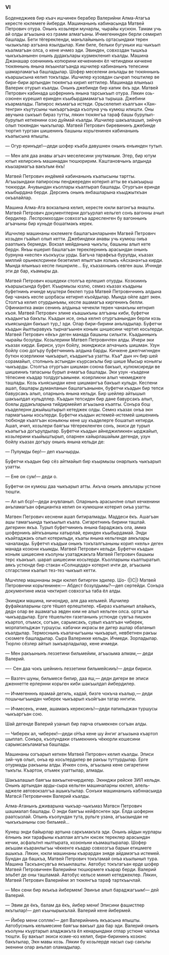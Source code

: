 ### VI

Боденеджиев бир къач ишчинен берабер Валерийни Алма-Атагъа кересте юклемеге йиберди.
Машинанынъ кабинасында Матвей Петрович отура.
Онынъ козьлери мунарлы, чырайы кускюн.
Тамам учь ай олды агъызына юз грамм алмагъаны.
Ичмегенинден берли семирип башлады.
Бети тёгерекленди, манълайынынъ ортасындаки терен чызыкълар азгъана язылдылар.
Ким биле, бельки бугуньки иш чыкъып къалмагъан олса, о кене ичмез эди.
Эвинден, совхоздан тышкъа чыкъкъанынен онынъ дудакълары курмекленип къалды.
Машина Джанашар озенининъ копюрини кечкенинен ёл четиндеки кичкене тюкяннынь янына якъынлагъанда ишчилер кабинанынъ тепесини шамарламагъа башладылар.
Шофер меселени анълады ве тюкяннынъ къаршысына келип токътады.
Ишчилер кузовдан сычрап тюштилер ве бири-бири артындан тюкянгъа кирип кеттилер.
Машинада ялынъыз Валерик отурып къалды.
Онынъ джебинде бир капик ёкъ эди.
Матвей Петрович кабинада шофернинъ янына тарсыкъып отура.
Лякин озь-озюнен курешип еринден къыбырдамамагъа тырыша.
Джебини къармалады.
Папирос якъмагъа истеди.
Орьселепип къалгъан «Хан-тенгри» къутусыны чыкъаргъанда къолуна учь кумюш илишти.
Оны авучына сыкъып бираз тутты, лякин тюкянгъа тараф башы бурулып-бурулып кеткенини озю дуймай къалды.
Ишчилер шакъалашып, зийчув олып тюкяндан чыкътылар.
Матвей Петрович биревининъ джебинде тюртип тургзан шишенинъ башыны корьгенинен кабинанынъ къапысына япышты.

— Огур еринъде!—деди шофер къаба давушнен онынъ енъинден тутып.

— Мен аля даа анавы агъач меселесини унутманым.
Эгер, бир ютум ютып келирсинъ машинадан тюшюририм.
Каштановчынъ алдында къызармагъа вакътым ёкъ!

Матвей Петрович индёмей кабинанынъ къапысыны тартты.
Агъызындаки папиросны пенджереден котерип атты ве къакъырьш тюкюрди.
Ачувындан къоллары къалтырап башлады.
Отургъан еринде къыбырдана берди.
Дерсинъ онынъ янбашларына къыджыткъан окъалайлар.

Машина Алма-Ата вокзалына келип, кересте юкли вагонгъа янашты.
Матвей Петрович документлерни догъурлап кельгеп сонъ вагонны ачып бердилер.
Леспромхоздан совхозгъа адресленген бу вагоннынъ агъачыны бир куньде бошатмакъ керек.

Ишчнлер машинаны юклемеге башлагъанларынен Магвей Петровнч козьден гъайып олып кетти.
Джебиндеки анавы учь кумюш оиъа раатлыкъ бермедн.
Вокзал мейданына чыкъты, башыны алып кете бердн.
Янъы ешерип башлагъан тереклернинъ арасындан онынъ бурнуна «кеспе» къокъусы урды.
Багъча тарафкъа бурулды, къазах миллий орьнеклсринеи безетилип япылгъан язлыкъ «Асхана»гьа кирди.
Мында ялынъыз кеспе пишнриле...
Бу, къазахнынъ севген ашы.
Ичннде эти де бар, къамыры да.

Матвей Петрович кошедеки столгъа ерлешип отурды.
Козюиинъ къаршысында буфет.
Къырмызы юзлю, семиз къазах къадыны буфетнинъ ичинде муштери беклеп тура Матвей Петровнчнинъ алдына бир чанакъ кеспе шорбасы кетирнп къойдылар.
Мында ойле адет экен.
Столгъа келип отурдынъмы, кеспе ашамагъа киргенинъ белли.
Офиниантка аман сенинъ алдыньа чечекли терен чанакъны кетнрип къоя.
Матвей Петрович элине къашыкъны алгъаны киби, буфетчи къадынгъа бакъты.
Къадын исе, онъа келнп отургъанындан берли козь къиясындан бакъып тур_! эди.
Олар бири-бирини анъладылар.
Буфетчи къадын йылтыравукъ тырнагъынен коньяк шншесини чертип косьтерди.
Матвей Петрович «ёкъ» деген манада башыны силькти.
Къадыннынъ чырайы бозулды.
Козьлерини Матвеп Петровнчтен алды.
Ичери эки къазах кирди.
Бириси, узун бойлу, экинджиси алчачыкъ шишман.
Узун бойлу сою догъру буфетчининъ алдына барды.
Кичкене джепчигннден бутюн юзерликни чыкъарып, къадынгъа узатты.
Къа* дын нч бир шей сорамайып, столнынъ астындан къурсакълы бир шише Мысыр коньягы чыкъарды.
Столгъа отургъан шишман союна бакъып, кулюмсиреди ве шишеиниъ тапасыны бурып ачмагъа башлады.
Эки узун -къадени тёпесине къадар толдургъаиынеи.
юзерликни алып чекмеджеге ташлады.
Козь кънясындаи кене шишмангъа бакъып кульдн.
Кеспени ашап, башлары думанланын башлагъанынен, буфетчи къадын бир тепси бавурсакъ алып, оларнынъ янына кельди.
Бир шейлер айтышып шакъылдап кульдплер.
Къадын тепсиден бир дане бавурсакъ алып, боялы дудакъларына тийдирмейип агъызына къапты.
Сонъра бош къаделернн джыйыштырып кетеджек олды.
Семнз къазах онъа экн пармагъыны косьтерди.
Буфетчи къадын истемей-истемей шишенинъ тюбюнде къалгъан коньякны кене шу къаделерге бошатып кетирди.
Ашап, ичип, козьлери баягъы тёгерекленген сонъ, экиси де турып къапыгъа догърулдылар.
Буфетчи къадын айнеджиликнен ырджайып, козьлерини къыйыштырып, оларнен хайырлашайым дегенде, узун бойлу къазах догъру онынъ янына кельди де:

— Пулумды бер!— деп къычырды.

Буфетчи къадын бир сёз айтмайып бир къырмызы онарлыкъ чыкъарып узатты.

— Ене он сум!— деди о.

Буфетчи он кумюш даа чыкъарып атты.
Акъча онынъ аякълары устюне тюшти.

— Ал ып бср!—деди ачувланып.
Оларнынъ арасынлне олып кечкенини анъламагъан официантка келип он кумюшни котерип оиъа узатты.

Матвен Пегрович кеснени ашап битиралмады.
Маддеси ёкъ.
Ашагъан ашы тамагъында тыкъылып къала.
Сигаретнинъ бирини ташлай.
дигеринн якъа.
Турып буфетчининъ янына бараджакъ ола, амма шофернинъ айткъаныны хатырлай, еринден къыбырдамай.
Энди къайтаджакъ олып котерильди, къапы янына кельгенде аякълары чаналаиды.
Буфетчп къадыи онынъ токъталгъаныны корип «кель» деген манада козюни къымды.
Матвей Петрович кельди.
Буфетчн къадын коньяк шишесине къолуны узатаджакъта Матвей Петрович башыкы терс къакъып.
шарап шишесини косьтерди.
Къолларыны къалтыратып.
аякъ устюнде бир стакан «Солнцедар» котернп ичти де, агъызына спгарстини къапып тез-тез чыкъып кетти.

Мшчплер машннаны энди юклеп битирген эдилер.
Шо- (|)С|) Матвей Петровнчни корьгенинен:— Абдест бозулдымы?—деп сертейди.
Сонъра документине имза чектирип совхозгъа таба ёл алды.

Экинджи машина, ничюндир, аля даа кельмей.
Ишчилер фуфайкаларыны срге тёшеп ерлештилер.
«Бираз къапынып алайыкъ, дедн олар ве ашамагъа эвден ким не алып кельген олса.
ортагъа чыкъардылар.
Ерге тёшельген газетанынъ устюнде сувгъа пишкен къартоп, отьмск, согъан, сарымсакъ, сувып къалгъан чиберек, морпатильджан туршусы.
кабачки икрасы ве дигер ашлар обаланып къалдылар.
Термоснынъ къапачыгъыны чыкъарып, невбетнен ракъы сюзмеге башладылар.
Сыра Валерикке кельдн.
Ичмеди.
Зорладылар.
Тюрлю сёзлер айтып зыкъарладылар, кене ичмеди.

— Мен ракъынынъ леззетини бильмейим, агъызыма алмам,— деди Валерий.

—- Сен даа чокъ шейнинъ леззетини бильмейсииъ!— деди бириси.

— Вазгеч шуны, бильмесе билир, даа яш,— дедн дигери ве эписи дженнетте ерлернни корьген киби шакъылдап йибердилер.

— Ичмегенннъ ярамай дегиль, кадай, бизге чокъча къалыр,— деди пошычыгъындан чиберек чыкъарып къойгъан татар ннгити.

— Ичмесенъ, ичме, ашамакъ керексинъ!—деди патильджан туршусы чыкъаргъан сою.

Шай дегенде Валерий узанып бир парча отьмекнен согъан алды.

— Чиберек ал, чиберек!—деди оНъа кене шу йнгиг агъызына къартоп шыплап.
Сонъра, къолундаки отьмекнинъ чёкюрли кошесини сарымсакъламагьа башлады.

Машинаны озгъарып кеткен Матвей Петровнч келип къалды.
Эписи зий-чув олып, онъа ер косьтердилер ве ракъы туттурдылар.
Ерге отурмады ракъыны алды.
Ичкен сонъ, агъызына кене сигаретини тыкъты.
Къартои, отьмек узаттылар, алмады.

Шакъалашып баягъы вакъыткечирдилер.
Экннджи рейске ЗИЛ кельдн.
Онынъ артындан арды-сыра кельген машиналарны юклеп, алель-аджеле автовокзалгъа ашыкътылар.
Сонъки машинанынъ кабннасыида Матвсй Петровичнен Валерий къалды.

Алма-Атанынъ дживарына чыкъар-чыкъмаз Матвсн Петрович шашмалап башлады.
О энди баягъы кейфлснген эди.
Ёлда шофернн раатсызлай.
Опынъ къолундан тута, рульге узана, агъызындаи не чыкъкъаныны озю бильмей...

Кунеш энди байырлар артына саркъмакъта эди.
Онынъ айдын нурлары ёлнынъ эки тарафыны къаплаи алгълн юксек тереклер арасындан кечии, асфальтнп нылтырата, козюнъни къамаштыралар.
Шофер акъшам къаранлыгъы чёккенге къадар совхозгъа барыи етишмеге ашыкъа.
Лякин, юкли машинаны къарардан зняде айдамэгъа истемей.
Бундан да башкъа, Матвей Петрович токътамай онъа къылынып тура.
Машина Таскъансувгъа якъынлашты.
Автобус токътагъан ерде шофер Матвей Петровичнен Валерийни тюшюрмеге къарар берди.
Валерий эльбет де оны ташламай.
Автобус кельсе минип кетеджеклер.
Лякин, Матвей Петрович Валерийни эп тюкянгъа тараф тарткъычлай.

— Мен сени бир якъкъа йибермем!
Эвинъе алып бараджагъым!— дей Валерий.

— Эвим де ёкъ, балам да ёкъ, йибер мени!
Эписини фашистлер якътылар!— деп къычырыкълай.
Валерий кене йибермей.

— Йибер мени сопляк!— деп Валерийнинъ якъасына япышты.
Автобуснынъ кельмесине баягъы вакъыт даа бар эди.
Валерий онынъ къолуны къуртарып аладжакъта ёл кенарындаки отлар устюне чалкъа тюшти.
Бу вакъыт экиси юзме-юз келип, бири-бирининъ козюнс бакътылар, Экн мавы козь.
Лякии бу козьлерде насыл сыр сакълы экенини олар анълап оламадылар.
